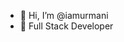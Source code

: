 - 👋 Hi, I’m @iamurmani
- 👀 Full Stack Developer

<!---
iamurmani/iamurmani is a ✨ special ✨ repository because its `README.md` (this file) appears on your GitHub profile.
You can click the Preview link to take a look at your changes.
--->
